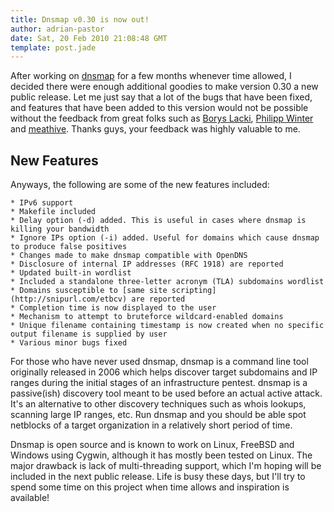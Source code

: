 ```yaml
---
title: Dnsmap v0.30 is now out!
author: adrian-pastor
date: Sat, 20 Feb 2010 21:08:48 GMT
template: post.jade
---
```


After working on [dnsmap](http://dnsmap.googlecode.com/) for a few months whenever time allowed, I decided there were enough additional goodies to make version 0.30 a new public release. Let me just say that a lot of the bugs that have been fixed, and features that have been added to this version would not be possible without the feedback from great folks such as [Borys Lacki](http://www.bothunters.pl), [Philipp Winter](http://7c0.org) and [meathive](http://kinqpinz.info). Thanks guys, your feedback was highly valuable to me.

## New Features

Anyways, the following are some of the new features included:

```
* IPv6 support
* Makefile included
* Delay option (-d) added. This is useful in cases where dnsmap is killing your bandwidth
* Ignore IPs option (-i) added. Useful for domains which cause dnsmap to produce false positives
* Changes made to make dnsmap compatible with OpenDNS
* Disclosure of internal IP addresses (RFC 1918) are reported
* Updated built-in wordlist
* Included a standalone three-letter acronym (TLA) subdomains wordlist
* Domains susceptible to [same site scripting](http://snipurl.com/etbcv) are reported
* Completion time is now displayed to the user
* Mechanism to attempt to bruteforce wildcard-enabled domains
* Unique filename containing timestamp is now created when no specific output filename is supplied by user
* Various minor bugs fixed
```

For those who have never used dnsmap, dnsmap is a command line tool originally released in 2006 which helps discover target subdomains and IP ranges during the initial stages of an infrastructure pentest. dnsmap is a passive(ish) discovery tool meant to be used before an actual active attack. It's an alternative to other discovery techniques such as whois lookups, scanning large IP ranges, etc. Run dnsmap and you should be able spot netblocks of a target organization in a relatively short period of time.

Dnsmap is open source and is known to work on Linux, FreeBSD and Windows using Cygwin, although it has mostly been tested on Linux. The major drawback is lack of multi-threading support, which I'm hoping will be included in the next public release. Life is busy these days, but I'll try to spend some time on this project when time allows and inspiration is available!
